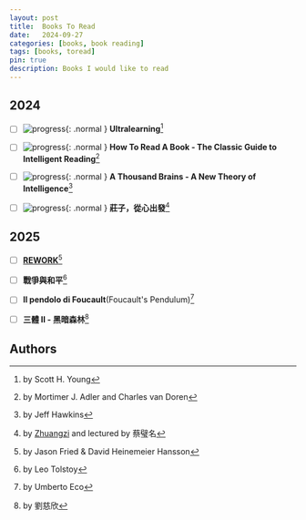 ```yaml
---
layout: post
title:  Books To Read
date:   2024-09-27
categories: [books, book reading]
tags: [books, toread]
pin: true
description: Books I would like to read
---
```


## 2024

- [ ] ![progress](https://progress-bar.xyz/86/?width=60){: .normal } **Ultralearning**[^ultralearning]
- [ ] ![progress](https://progress-bar.xyz/46/?width=60){: .normal } **How To Read A Book - The Classic Guide to Intelligent Reading**[^howtoreadabook]
- [ ] ![progress](https://progress-bar.xyz/73/?width=60){: .normal } **A Thousand Brains - A New Theory of Intelligence**[^thousandbrains]
- [ ] ![progress](https://progress-bar.xyz/91/?width=60){: .normal } **莊子，從心出發**[^zhuangzi]


## 2025

- [ ] [**REWORK**][rework][^rework]
- [ ] **戰爭與和平**[^war-and-peace]
- [ ] **Il pendolo di Foucault**(Foucault's Pendulum)[^il-pendolo-di-foucault]
- [ ] **三體 II - 黑暗森林**[^3-body-problem]


## Authors

[^ultralearning]: by Scott H. Young
[^howtoreadabook]: by Mortimer J. Adler and Charles van Doren
[^thousandbrains]: by Jeff Hawkins
[^zhuangzi]: by [Zhuangzi](https://zh.wikipedia.org/zh-tw/%E5%BA%84%E5%AD%90) and lectured by 蔡璧名
[^rework]: by Jason Fried & David Heinemeier Hansson
[^war-and-peace]: by Leo Tolstoy
[^il-pendolo-di-foucault]: by Umberto Eco
[^3-body-problem]: by 劉慈欣

[rework]: https://basecamp.com/books/rework
